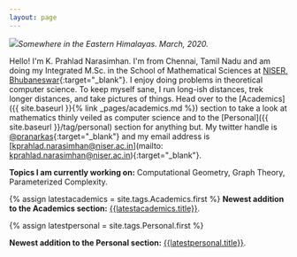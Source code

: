 ```yaml
---
layout: page
---
```


![]({{site.baseurl}}/images/DSC_0191.jpg)*Somewhere in the Eastern Himalayas. March, 2020.*

Hello! I'm K. Prahlad Narasimhan. I'm from Chennai, Tamil Nadu and am  doing my Integrated M.Sc. in the School of Mathematical Sciences at [NISER, Bhubaneswar](https://www.niser.ac.in){:target="_blank"}. I enjoy doing problems in theoretical computer science. To keep myself  sane, I run long-ish distances, trek longer distances, and take pictures of things. Head over to the [Academics]({{ site.baseurl }}{% link _pages/academics.md %}) section to take a look at mathematics thinly veiled as computer science and to the [Personal]({{ site.baseurl }}/tag/personal) section for anything but. My twitter handle is [@pranarkas](https://twitter.com/pranarkas){:target="_blank"} and my email address is [kprahlad.narasimhan@niser.ac.in](mailto: kprahlad.narasimhan@niser.ac.in){:target="_blank"}.

**Topics I am currently working on:** Computational Geometry, Graph Theory, Parameterized Complexity.

{% assign latestacademics = site.tags.Academics.first %}
**Newest addition to the Academics section:** [{{latestacademics.title}}]({{latestacademics.url}}).

{% assign latestpersonal = site.tags.Personal.first %} 

**Newest addition to the Personal section:** [{{latestpersonal.title}}]({{latestpersonal.url}}).